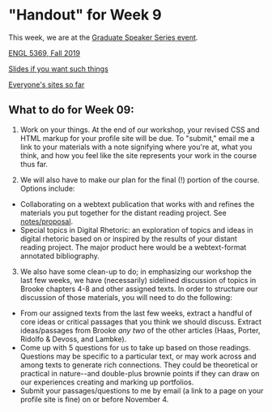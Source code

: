 # "Handout" for Week 9

This week, we are at the [Graduate Speaker Series event](https://spark.adobe.com/page/RPkmTiySeWPb1/).

[ENGL 5369, Fall 2019](calendar.html)

[Slides if you want such things](https://docs.google.com/presentation/d/e/2PACX-1vRufA94YIvpbFkJ2K591QOVPqCeLM5nAcGgkbJ0uiCuOgYeWh5OUR1FXmLTWgReyHFb8yPoLY4kWyb5/pub?start=false&loop=false&delayms=3000)

[Everyone's sites so far](fambly)



## What to do for Week 09:

1. Work on your things. At the end of our workshop, your revised CSS and HTML markup for your profile site will be due. To "submit," email me a link to your materials with a note signifying where you're at, what you think, and how you feel like the site represents your work in the course thus far.

2. We will also have to make our plan for the final (!) portion of the course. Options include:
  - Collaborating on a webtext publication that works with and refines the materials you put together for the distant reading project. See [notes/proposal](ideas).
  - Special topics in Digital Rhetoric: an exploration of topics and ideas in digital rhetoric based on or inspired by the results of your distant reading project. The major product here would be a webtext-format annotated bibliography.


3. We also have some clean-up to do; in emphasizing our workshop the last few weeks, we have (necessarily) sidelined discussion of topics in Brooke chapters 4-8 and other assigned texts. In order to structure our discussion of those materials, you will need to do the following:
  - From our assigned texts from the last few weeks, extract a handful of core ideas or critical passages that you think we should discuss. Extract ideas/passages from Brooke *any two* of the other articles (Haas, Porter, Ridolfo & Devoss, and Lambke).
  - Come up with 5 questions for us to take up based on those readings. Questions may be specific to a particular text, or may work across and among texts to generate rich connections. They could be theoretical or practical in nature--and double-plus brownie points if they can draw on our experiences creating and marking up portfolios.
  - Submit your passages/questions to me by email (a link to a page on your profile site is fine) on or before November 4.
